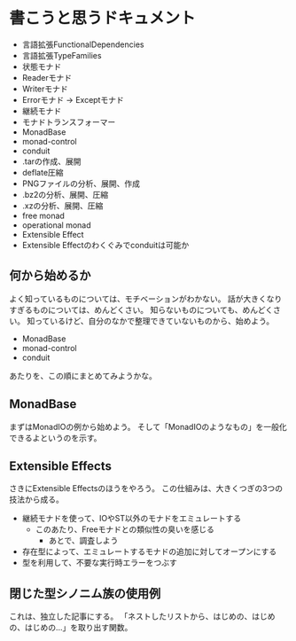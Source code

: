 書こうと思うドキュメント
========================

* 言語拡張FunctionalDependencies
* 言語拡張TypeFamilies
* 状態モナド
* Readerモナド
* Writerモナド
* Errorモナド -> Exceptモナド
* 継続モナド
* モナドトランスフォーマー
* MonadBase
* monad-control
* conduit
* .tarの作成、展開
* deflate圧縮
* PNGファイルの分析、展開、作成
* .bz2の分析、展開、圧縮
* .xzの分析、展開、圧縮
* free monad
* operational monad
* Extensible Effect
* Extensible Effectのわくぐみでconduitは可能か

何から始めるか
--------------

よく知っているものについては、モチベーションがわかない。
話が大きくなりすぎるものについては、めんどくさい。
知らないものについても、めんどくさい。
知っているけど、自分のなかで整理できていないものから、始めよう。

* MonadBase
* monad-control
* conduit

あたりを、この順にまとめてみようかな。

MonadBase
---------

まずはMonadIOの例から始めよう。
そして「MonadIOのようなもの」を一般化できるよというのを示す。

Extensible Effects
------------------

さきにExtensible Effectsのほうをやろう。
この仕組みは、大きくつぎの3つの技法から成る。

* 継続モナドを使って、IOやST以外のモナドをエミュレートする
	+ このあたり、Freeモナドとの類似性の臭いを感じる
		- あとで、調査しよう
* 存在型によって、エミュレートするモナドの追加に対してオープンにする
* 型を利用して、不要な実行時エラーをつぶす

閉じた型シノニム族の使用例
--------------------------

これは、独立した記事にする。
「ネストしたリストから、はじめの、はじめの、はじめの...」を取り出す関数。
